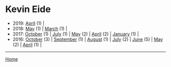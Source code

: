 # Kevin Eide

  * 2019: 
      [April](./kevin-eide-2019-04.md) (1) | 
  * 2018: 
      [May](./kevin-eide-2018-05.md) (1) | 
      [March](./kevin-eide-2018-03.md) (1) | 
  * 2017: 
      [October](./kevin-eide-2017-10.md) (1) | 
      [July](./kevin-eide-2017-07.md) (1) | 
      [May](./kevin-eide-2017-05.md) (2) | 
      [April](./kevin-eide-2017-04.md) (2) | 
      [January](./kevin-eide-2017-01.md) (1) | 
  * 2016: 
      [October](./kevin-eide-2016-10.md) (3) | 
      [September](./kevin-eide-2016-09.md) (1) | 
      [August](./kevin-eide-2016-08.md) (1) | 
      [July](./kevin-eide-2016-07.md) (2) | 
      [June](./kevin-eide-2016-06.md) (5) | 
      [May](./kevin-eide-2016-05.md) (2) | 
      [April](./kevin-eide-2016-04.md) (1) | 

----

[Home](../)
